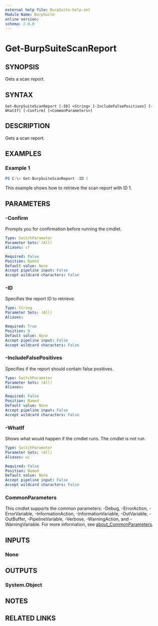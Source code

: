 ```yaml
---
external help file: BurpSuite-help.xml
Module Name: BurpSuite
online version:
schema: 2.0.0
---
```


# Get-BurpSuiteScanReport

## SYNOPSIS
Gets a scan report.

## SYNTAX

```
Get-BurpSuiteScanReport [-ID] <String> [-IncludeFalsePositives] [-WhatIf] [-Confirm] [<CommonParameters>]
```

## DESCRIPTION
Gets a scan report.

## EXAMPLES

### Example 1
```powershell
PS C:\> Get-BurpSuiteScanReport -ID 1
```

This example shows how to retrieve the scan report with ID 1.

## PARAMETERS

### -Confirm
Prompts you for confirmation before running the cmdlet.

```yaml
Type: SwitchParameter
Parameter Sets: (All)
Aliases: cf

Required: False
Position: Named
Default value: None
Accept pipeline input: False
Accept wildcard characters: False
```

### -ID
Specifies the report ID to retrieve.

```yaml
Type: String
Parameter Sets: (All)
Aliases:

Required: True
Position: 0
Default value: None
Accept pipeline input: False
Accept wildcard characters: False
```

### -IncludeFalsePositives
Specifies if the report should contain false positives.

```yaml
Type: SwitchParameter
Parameter Sets: (All)
Aliases:

Required: False
Position: Named
Default value: None
Accept pipeline input: False
Accept wildcard characters: False
```

### -WhatIf
Shows what would happen if the cmdlet runs.
The cmdlet is not run.

```yaml
Type: SwitchParameter
Parameter Sets: (All)
Aliases: wi

Required: False
Position: Named
Default value: None
Accept pipeline input: False
Accept wildcard characters: False
```

### CommonParameters
This cmdlet supports the common parameters: -Debug, -ErrorAction, -ErrorVariable, -InformationAction, -InformationVariable, -OutVariable, -OutBuffer, -PipelineVariable, -Verbose, -WarningAction, and -WarningVariable. For more information, see [about_CommonParameters](http://go.microsoft.com/fwlink/?LinkID=113216).

## INPUTS

### None

## OUTPUTS

### System.Object
## NOTES

## RELATED LINKS
